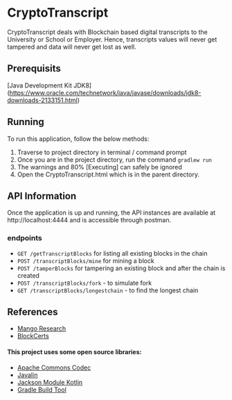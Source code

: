 # CryptoTranscript 


CryptoTranscript deals with Blockchain based digital transcripts to the University or School or Employer. Hence, transcripts values will never get tampered and data will never get lost as well. 


## Prerequisits

[Java Development Kit JDK8] (https://www.oracle.com/technetwork/java/javase/downloads/jdk8-downloads-2133151.html)


## Running

To run this application, follow the below methods:

1. Traverse to project directory in terminal / command prompt 
2. Once you are in the project directory, run the command `gradlew run`
3. The warnings and 80% [Executing] can safely be ignored
4. Open the CryptoTranscript.html which is in the parent directory.


## API Information

Once the application is up and running, the API instances are available at http://localhost:4444 and is accessible through postman.

### endpoints

* `GET /getTranscriptBlocks` for listing all existing blocks in the chain
* `POST /transcriptBlocks/mine` for mining a block
* `POST /tamperBlocks` for tampering an existing block and after the chain is created
* `POST /transcriptBlocks/fork` - to simulate fork
* `GET /transcriptBlocks/longestchain` - to find the longest chain


## References

* [Mango Research](https://www.mangoresearch.co)
* [BlockCerts](https://www.blockcerts.org/guide)

#### This project uses some open source libraries:

* [Apache Commons Codec](https://github.com/apache/commons-codec)
* [Javalin](https://javalin.io/)
* [Jackson Module Kotlin](https://github.com/FasterXML/jackson-module-kotlin)
* [Gradle Build Tool](https://gradle.org/)
